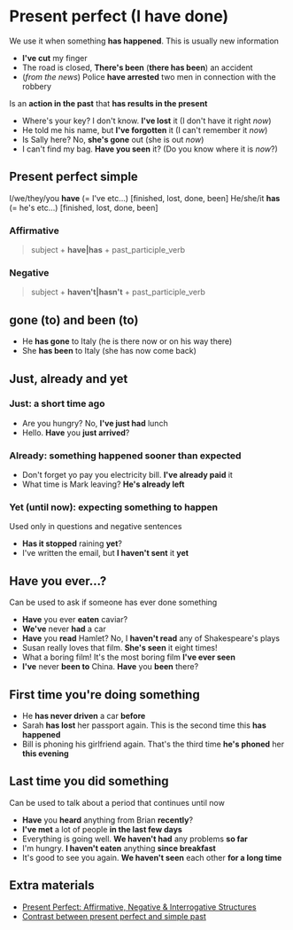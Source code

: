 # Present perfect (I have done)

We use it when something **has happened**. This is usually new information

- **I've cut** my finger
- The road is closed, **There's been** (**there has been**) an accident
- (*from the news*) Police **have arrested** two men in connection with the robbery

Is an **action in the past** that **has results in the present**

- Where's your key? I don't know. **I've lost** it (I don't have it right *now*)
- He told me his name, but **I've forgotten** it (I can't remember it *now*)
- Is Sally here? No, **she's gone** out (she is out *now*)
- I can't find my bag. **Have you seen** it? (Do you know where it is *now*?)

## Present perfect simple

I/we/they/you **have** (= I've etc...) [finished, lost, done, been]
He/she/it **has** (= he's etc...) [finished, lost, done, been]

### Affirmative

> subject + **have|has** + past_participle_verb

### Negative

> subject + **haven't|hasn't** + past_participle_verb

## gone (to) and been (to)

- He **has gone** to Italy (he is there now or on his way there)
- She **has been** to Italy (she has now come back)

## Just, already and yet

### Just: a short time ago

- Are you hungry? No, **I've just had** lunch
- Hello. **Have** you **just arrived**?

### Already: something happened sooner than expected

- Don't forget yo pay you electricity bill. **I've already paid** it
- What time is Mark leaving? **He's already left**

### Yet (until now): expecting something to happen

Used only in questions and negative sentences

- **Has it stopped** raining **yet**?
- I've written the email, but **I haven't sent** it **yet**

## Have you ever...?

Can be used to ask if someone has ever done something

- **Have** you ever **eaten** caviar?
- **We've** never **had** a car
- **Have** you **read** Hamlet? No, I **haven't read** any of Shakespeare's plays
- Susan really loves that film. **She's seen** it eight times!
- What a boring film! It's the most boring film **I've ever seen**
- **I've** never **been to** China. **Have** you **been** there?

## First time you're doing something

- He **has never driven** a car **before**
- Sarah **has lost** her passport again. This is the second time this **has happened**
- Bill is phoning his girlfriend again. That's the third time **he's phoned** her **this evening**

## Last time you did something

Can be used to talk about a period that continues until now

- **Have** you **heard** anything from Brian **recently**?
- **I've met** a lot of people **in the last few days**
- Everything is going well. **We haven't had** any problems **so far**
- I'm hungry. **I haven't eaten** anything **since breakfast**
- It's good to see you again. **We haven't seen** each other **for a long time**

## Extra materials

- [Present Perfect: Affirmative, Negative & Interrogative Structures](https://avi.cuaieed.unam.mx/uapa/avi/ing_2/U_6/ing2_u6_t2/index.html)
- [Contrast between present perfect and simple past](https://avi.cuaieed.unam.mx/uapa/avi/ing_5/U_1/ing5_u1_t1/index.html)

